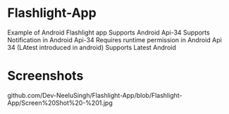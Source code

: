 # Flashlight-App
Example of Android Flashlight app 
Supports Android Api-34
Supports Notification in Android Api-34
Requires runtime permission in Android Api 34 (LAtest introduced in android)
Supports Latest Android
# Screenshots
github.com/Dev-NeeluSingh/Flashlight-App/blob/Flashlight-App/Screen%20Shot%20-%201.jpg
